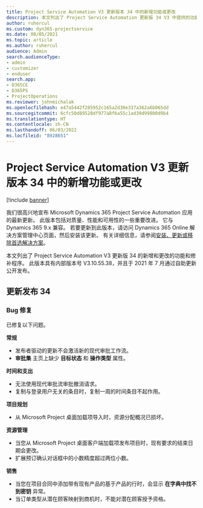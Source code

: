 ```yaml
---
title: Project Service Automation V3 更新版本 34 中的新增功能或更改
description: 本文列出了 Project Service Automation 更新版 34 V3 中提供的功能和修补程序。
author: ruhercul
ms.custom: dyn365-projectservice
ms.date: 08/05/2021
ms.topic: article
ms.author: ruhercul
audience: Admin
search.audienceType:
- admin
- customizer
- enduser
search.app:
- D365CE
- D365PS
- ProjectOperations
ms.reviewer: johnmichalak
ms.openlocfilehash: e47a5442f285952c165a2d30e337a362a6b065dd
ms.sourcegitcommit: 6cfc50d89528df977a8f6a55c1ad39d99800d9b4
ms.translationtype: HT
ms.contentlocale: zh-CN
ms.lasthandoff: 06/03/2022
ms.locfileid: "8928651"
---
```

# <a name="whats-new-or-changed-in-project-service-automation-update-release-34-v3"></a>Project Service Automation V3 更新版本 34 中的新增功能或更改

[!include [banner](../includes/psa-now-project-operations.md)]

我们很高兴地宣布 Microsoft Dynamics 365 Project Service Automation 应用的最新更新。 此版本包括对质量、性能和可用性的一些重要改进。 它与 Dynamics 365 9.x 兼容。 若要更新到此版本，请访问 Dynamics 365 Online 解决方案管理中心页面，然后安装该更新。 有关详细信息，请参阅[安装、更新或移除首选解决方案](/power-platform/admin/install-remove-preferred-solution)。

本文列出了 Project Service Automation V3 更新版 34 的新增和更改的功能和修补程序。 此版本具有内部版本号 V3.10.55.38，并且于 2021 年 7 月通过自助更新公开发布。

## <a name="update-release-34"></a>更新发布 34

### <a name="bug-fixes"></a>Bug 修复
已修复以下问题。

**常规**

- 发布者驱动的更新不会激活新的现代审批工作流。
- **审批集** 主页上缺少 **目标状态** 和 **操作类型** 属性。

**时间和支出**

- 无法使用现代审批流审批撤消请求。
- 复制与登录用户无关的条目时，复制一周的时间条目不起作用。

**项目规划**

- 从 Microsoft Project 桌面加载项导入时，资源分配概况已损坏。

**资源管理**

- 当您从 Microsoft Project 桌面客户端加载项发布项目时，现有要求的结束日期会更改。
- 扩展预订确认对话框中的小数精度超过两位小数。

**销售**

- 当您在项目合同中添加带有现有产品的基于产品的行时，会显示 **在字典中找不到密钥** 异常。
- 当订单类型从潜在顾客映射到商机时，不能对潜在顾客授予资格。
